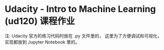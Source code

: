 Udacity - Intro to Machine Learning (ud120) 课程作业
==============

注: Udacity 官方的练习代码时放在 .py 文件里的， 这里为了方便调试和可视化， 实现都放到 Jupyter Notebook 里的。
